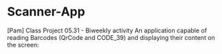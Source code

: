# Scanner-App
[Pam] Class Project 05.31 - Biweekly activity
An application capable of reading Barcodes (QrCode and CODE_39) and displaying their content on the screen:
